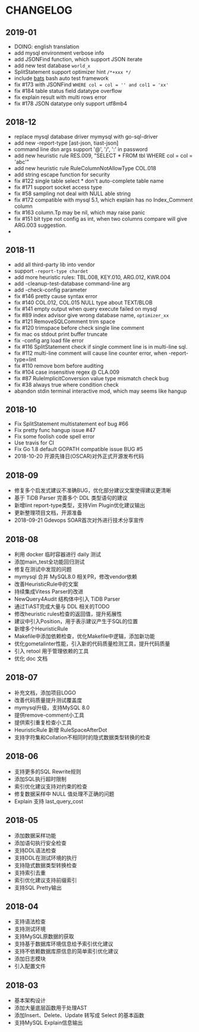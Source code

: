 # CHANGELOG

## 2019-01

- DOING: english translation
- add mysql environment verbose info
- add JSONFind function, which support JSON iterate
- add new test database `world_x`
- SplitStatement support optimizer hint `/*+xxx */`
- include [bats](https://github.com/bats-core/bats-core) bash auto test framework
- fix #173 with JSONFind `WHERE col = col = '' and col1 = 'xx'`
- fix #184 table status field datatype overflow
- fix explain result with multi rows error
- fix #178 JSON datatype only support utf8mb4

## 2018-12

- replace mysql database driver mymysql with go-sql-driver
- add new -report-type [ast-json, tiast-json]
- command line dsn args support '@', '/', ':' in password
- add new heuristic rule RES.009, "SELECT * FROM tbl WHERE col = col = 'abc'"
- add new heuristic rule RuleColumnNotAllowType COL.018
- add string escape function for security
- fix #122 single table select * don't auto-complete table name
- fix #171 support socket access type
- fix #58 sampling not deal with NULL able string
- fix #172 compatible with mysql 5.1, which explain has no Index_Comment column
- fix #163 column.Tp may be nil, which may raise panic
- fix #151 bit type not config as int, when two columns compare will give ARG.003 suggestion.
- 
## 2018-11

- add all third-party lib into vendor
- support `-report-type chardet`
- add more heuristic rules: TBL.008, KEY.010, ARG.012, KWR.004
- add -cleanup-test-database command-line arg
- add -check-config parameter
- fix #146 pretty cause syntax error
- fix #140 COL.012, COL.015 NULL type about TEXT/BLOB
- fix #141 empty output when query execute failed on mysql
- fix #89 index advisor give wrong database name, `optimizer_xx`
- fix #121 RemoveSQLComment trim space
- fix #120 trimspace before check single line comment
- fix mac os stdout print buffer truncate
- fix -config arg load file error
- fix #116 SplitStatement check if single comment line is in multi-line sql.
- fix #112 multi-line comment will cause line counter error, when -report-type=lint
- fix #110 remove bom before auditing
- fix #104 case insensitive regex @ CLA.009
- fix #87 RuleImplicitConversion value type mismatch check bug
- fix #38 always true where condition check
- abandon stdin terminal interactive mod, which may seems like hangup

## 2018-10

- Fix SplitStatement multistatement eof bug #66
- Fix pretty func hangup issue #47
- Fix some foolish code spell error
- Use travis for CI
- Fix Go 1.8 default GOPATH compatible issue BUG #5
- 2018-10-20 开源先锋日(OSCAR)对外正式开源发布代码

## 2018-09

- 修复多个启发式建议不准确BUG，优化部分建议文案使得建议更清晰
- 基于 TiDB Parser 完善多个 DDL 类型语句的建议
- 新增lint report-type类型，支持Vim Plugin优化建议输出
- 更新整理项目文档，开源准备
- 2018-09-21 Gdevops SOAR首次对外进行技术分享宣传

## 2018-08

- 利用 docker 临时容器进行 daily 测试
- 添加main_test全功能回归测试
- 修复在测试中发现的问题
- mymysql 合并 MySQL8.0 相关PR，修改vendor依赖
- 改善HeuristicRule中的文案
- 持续集成Vitess Parser的改进
- NewQuery4Audit 结构体中引入 TiDB Parser
- 通过TiAST完成大量与 DDL 相关的TODO
- 修改heuristic rules检查的返回值，提升拓展性
- 建议中引入Position，用于表示建议产生于SQL的位置
- 新增多个HeuristicRule
- Makefile中添加依赖检查，优化Makefile中逻辑，添加新功能
- 优化gometalinter性能，引入新的代码质量检测工具，提升代码质量
- 引入 retool 用于管理依赖的工具
- 优化 doc 文档

## 2018-07

- 补充文档，添加项目LOGO
- 改善代码质量提升测试覆盖度
- mymysql升级，支持MySQL 8.0
- 提供remove-comment小工具
- 提供索引重复检查小工具
- HeuristicRule 新增 RuleSpaceAfterDot
- 支持字符集和Collation不相同时的隐式数据类型转换的检查

## 2018-06

- 支持更多的SQL Rewrite规则
- 添加SQL执行超时限制
- 索引优化建议支持对约束的检查
- 修复数据采样中 NULL 值处理不正确的问题
- Explain 支持 last_query_cost

## 2018-05

- 添加数据采样功能
- 添加语句执行安全检查
- 支持DDL语法检查
- 支持DDL在测试环境的执行
- 支持隐式数据类型转换检查
- 支持索引去重
- 索引优化建议支持前缀索引
- 支持SQL Pretty输出

## 2018-04

- 支持语法检查
- 支持测试环境
- 支持MySQL原数据的获取
- 支持基于数据库环境信息给予索引优化建议
- 支持不依赖数据库原信息的简单索引优化建议
- 添加日志模块
- 引入配置文件

## 2018-03

- 基本架构设计
- 添加大量底层函数用于处理AST
- 添加Insert、Delete、Update 转写成 Select 的基本函数
- 支持MySQL Explain信息输出
